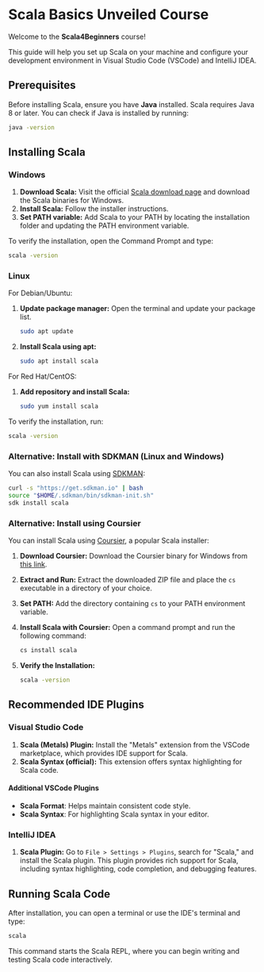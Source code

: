 
# Scala Basics Unveiled Course

Welcome to the **Scala4Beginners** course! 

This guide will help you set up Scala on your machine and configure your development environment in Visual Studio Code (VSCode) and IntelliJ IDEA.

## Prerequisites

Before installing Scala, ensure you have **Java** installed. Scala requires Java 8 or later. You can check if Java is installed by running:

```bash
java -version
```

## Installing Scala

### Windows

1. **Download Scala:** Visit the official [Scala download page](https://www.scala-lang.org/download/) and download the Scala binaries for Windows.
2. **Install Scala:** Follow the installer instructions.
3. **Set PATH variable:** Add Scala to your PATH by locating the installation folder and updating the PATH environment variable.

To verify the installation, open the Command Prompt and type:

```bash
scala -version
```

### Linux

For Debian/Ubuntu:

1. **Update package manager:** Open the terminal and update your package list.

   ```bash
   sudo apt update
   ```

2. **Install Scala using apt:**

   ```bash
   sudo apt install scala
   ```

For Red Hat/CentOS:

1. **Add repository and install Scala:**

   ```bash
   sudo yum install scala
   ```

To verify the installation, run:

```bash
scala -version
```

### Alternative: Install with SDKMAN (Linux and Windows)

You can also install Scala using [SDKMAN](https://sdkman.io/):

```bash
curl -s "https://get.sdkman.io" | bash
source "$HOME/.sdkman/bin/sdkman-init.sh"
sdk install scala
```

### Alternative: Install using Coursier

You can install Scala using [Coursier](https://get-coursier.io/), a popular Scala installer:

1. **Download Coursier:** Download the Coursier binary for Windows from [this link](https://github.com/coursier/coursier/releases/latest/download/cs-x86_64-pc-win32.zip).
2. **Extract and Run:** Extract the downloaded ZIP file and place the `cs` executable in a directory of your choice.
3. **Set PATH:** Add the directory containing `cs` to your PATH environment variable.
4. **Install Scala with Coursier:** Open a command prompt and run the following command:

   ```bash
   cs install scala
   ```

5. **Verify the Installation:**

   ```bash
   scala -version
   ```
   
## Recommended IDE Plugins

### Visual Studio Code

1. **Scala (Metals) Plugin:** Install the "Metals" extension from the VSCode marketplace, which provides IDE support for Scala.
2. **Scala Syntax (official):** This extension offers syntax highlighting for Scala code.

#### Additional VSCode Plugins

- **Scala Format**: Helps maintain consistent code style.
- **Scala Syntax**: For highlighting Scala syntax in your editor.

### IntelliJ IDEA

1. **Scala Plugin:** Go to `File > Settings > Plugins`, search for "Scala," and install the Scala plugin. This plugin provides rich support for Scala, including syntax highlighting, code completion, and debugging features.

## Running Scala Code

After installation, you can open a terminal or use the IDE's terminal and type:

```bash
scala
```

This command starts the Scala REPL, where you can begin writing and testing Scala code interactively.


